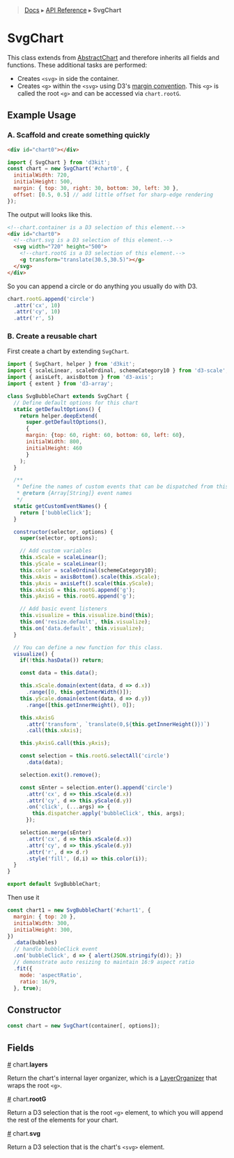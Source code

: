 > [Docs](../index.md) ▸ [API Reference](index.md) ▸ **SvgChart**

# SvgChart

This class extends from [AbstractChart](AbstractChart.md) and therefore inherits all fields and functions. These additional tasks are performed:

* Creates ```<svg>``` in side the container.
* Creates ```<g>``` within the ```<svg>``` using D3's [margin convention](http://bl.ocks.org/mbostock/3019563). This ```<g>``` is called the root ```<g>``` and can be accessed via `chart.rootG`.

## Example Usage

### A. Scaffold and create something quickly

```html
<div id="chart0"></div>
```

```javascript
import { SvgChart } from 'd3kit';
const chart = new SvgChart('#chart0', {
  initialWidth: 720,
  initialHeight: 500,
  margin: { top: 30, right: 30, bottom: 30, left: 30 },
  offset: [0.5, 0.5] // add little offset for sharp-edge rendering
});
```

The output will looks like this.

```html
<!--chart.container is a D3 selection of this element.-->
<div id="chart0">
  <!--chart.svg is a D3 selection of this element.-->
  <svg width="720" height="500">
    <!--chart.rootG is a D3 selection of this element.-->
    <g transform="translate(30.5,30.5)"></g>
  </svg>
</div>
```

So you can append a circle or do anything you usually do with D3.

```javascript
chart.rootG.append('circle')
  .attr('cx', 10)
  .attr('cy', 10)
  .attr('r', 5)
```

### B. Create a reusable chart

First create a chart by extending `SvgChart`.

```javascript
import { SvgChart, helper } from 'd3kit';
import { scaleLinear, scaleOrdinal, schemeCategory10 } from 'd3-scale';
import { axisLeft, axisBottom } from 'd3-axis';
import { extent } from 'd3-array';

class SvgBubbleChart extends SvgChart {
  // Define default options for this chart
  static getDefaultOptions() {
    return helper.deepExtend(
      super.getDefaultOptions(),
      {
      margin: {top: 60, right: 60, bottom: 60, left: 60},
      initialWidth: 800,
      initialHeight: 460
      }
    );
  }

  /**
   * Define the names of custom events that can be dispatched from this chart
   * @return {Array[String]} event names
   */
  static getCustomEventNames() {
    return ['bubbleClick'];
  }

  constructor(selector, options) {
    super(selector, options);

    // Add custom variables
    this.xScale = scaleLinear();
    this.yScale = scaleLinear();
    this.color = scaleOrdinal(schemeCategory10);
    this.xAxis = axisBottom().scale(this.xScale);
    this.yAxis = axisLeft().scale(this.yScale);
    this.xAxisG = this.rootG.append('g');
    this.yAxisG = this.rootG.append('g');

    // Add basic event listeners
    this.visualize = this.visualize.bind(this);
    this.on('resize.default', this.visualize);
    this.on('data.default', this.visualize);
  }

  // You can define a new function for this class.
  visualize() {
    if(!this.hasData()) return;

    const data = this.data();

    this.xScale.domain(extent(data, d => d.x))
      .range([0, this.getInnerWidth()]);
    this.yScale.domain(extent(data, d => d.y))
      .range([this.getInnerHeight(), 0]);

    this.xAxisG
      .attr('transform', `translate(0,${this.getInnerHeight()})`)
      .call(this.xAxis);

    this.yAxisG.call(this.yAxis);

    const selection = this.rootG.selectAll('circle')
      .data(data);

    selection.exit().remove();

    const sEnter = selection.enter().append('circle')
      .attr('cx', d => this.xScale(d.x))
      .attr('cy', d => this.yScale(d.y))
      .on('click', (...args) => {
        this.dispatcher.apply('bubbleClick', this, args);
      });

    selection.merge(sEnter)
      .attr('cx', d => this.xScale(d.x))
      .attr('cy', d => this.yScale(d.y))
      .attr('r', d => d.r)
      .style('fill', (d,i) => this.color(i));
  }
}

export default SvgBubbleChart;
```

Then use it

```javascript
const chart1 = new SvgBubbleChart('#chart1', {
  margin: { top: 20 },
  initialWidth: 300,
  initialHeight: 300,
})
  .data(bubbles)
  // handle bubbleClick event
  .on('bubbleClick', d => { alert(JSON.stringify(d)); })
  // demonstrate auto resizing to maintain 16:9 aspect ratio
  .fit({
    mode: 'aspectRatio',
    ratio: 16/9,
  }, true);
```

## Constructor

```javascript
const chart = new SvgChart(container[, options]);
```

## Fields

<a name="layers" href="SvgChart.md#layers">#</a> chart.**layers**

Return the chart's internal layer organizer, which is a [LayerOrganizer](LayerOrganizer) that wraps the root ```<g>```.

<a name="rootG" href="SvgChart.md#rootG">#</a> chart.**rootG**

Return a D3 selection that is the root ```<g>``` element, to which you will append the rest of the elements for your chart.

<a name="svg" href="SvgChart.md#svg">#</a> chart.**svg**

Return a D3 selection that is the chart's ```<svg>``` element.

